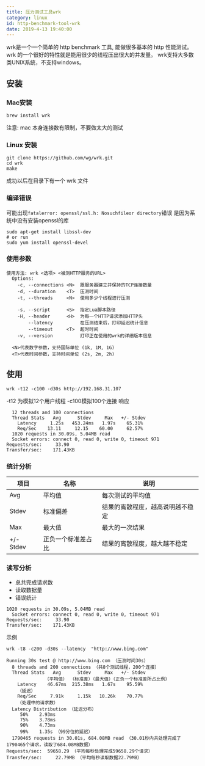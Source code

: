 ```yaml
---
title: 压力测试工具wrk
category: linux
id: http-benchmark-tool-wrk
date: 2019-4-13 19:40:00
---
```


wrk是一个一个简单的 http benchmark 工具, 能做很多基本的 http 性能测试。
wrk 的一个很好的特性就是能用很少的线程压出很大的并发量。
wrk支持大多数类UNIX系统，不支持windows。

## 安装
### Mac安装
```
brew install wrk
```
注意: mac 本身连接数有限制，不要做太大的测试
	
	
### Linux 安装
```
git clone https://github.com/wg/wrk.git
cd wrk
make
```
成功以后在目录下有一个 wrk 文件

### 编译错误
可能出现`fatalerror: openssl/ssl.h: Nosuchfileor directory`错误
是因为系统中没有安装openssl的库
```
sudo apt-get install libssl-dev
# or run
sudo yum install openssl-devel
```

### 使用参数
```
使用方法: wrk <选项> <被测HTTP服务的URL>                            
  Options:                                            
    -c, --connections <N>  跟服务器建立并保持的TCP连接数量  
    -d, --duration    <T>  压测时间           
    -t, --threads     <N>  使用多少个线程进行压测   
                                                      
    -s, --script      <S>  指定Lua脚本路径       
    -H, --header      <H>  为每一个HTTP请求添加HTTP头      
        --latency          在压测结束后，打印延迟统计信息   
        --timeout     <T>  超时时间     
    -v, --version          打印正在使用的wrk的详细版本信息
                                                      
  <N>代表数字参数，支持国际单位 (1k, 1M, 1G)
  <T>代表时间参数，支持时间单位 (2s, 2m, 2h)
  ```
  
## 使用
```
wrk -t12 -c100 -d30s http://192.168.31.107
```
-t12 为模拟12个用户线程 -c100模拟100个连接
响应
```
  12 threads and 100 connections
  Thread Stats   Avg      Stdev     Max   +/- Stdev
    Latency     1.25s   453.24ms   1.97s    65.31%
    Req/Sec    13.11     12.15    60.00     62.57%
  1020 requests in 30.09s, 5.04MB read
  Socket errors: connect 0, read 0, write 0, timeout 971
Requests/sec:     33.90
Transfer/sec:    171.43KB

```
### 统计分析
| 项目	|名称	|说明|
| --- | --- | ---  |
| Avg|	平均值|	每次测试的平均值|
|Stdev	|标准偏差	|结果的离散程度，越高说明越不稳定|
|Max|最大值|	最大的一次结果|
|+/- Stdev|	正负一个标准差占比|	结果的离散程度，越大越不稳定|

### 读写分析
- 总共完成请求数
- 读取数据量
- 错误统计
```
1020 requests in 30.09s, 5.04MB read
  Socket errors: connect 0, read 0, write 0, timeout 971
Requests/sec:     33.90
Transfer/sec:    171.43KB
```

示例
```
wrk -t8 -c200 -d30s --latency  "http://www.bing.com"
```
```
Running 30s test @ http://www.bing.com （压测时间30s）
  8 threads and 200 connections （共8个测试线程，200个连接）
  Thread Stats   Avg      Stdev     Max   +/- Stdev
              （平均值） （标准差）（最大值）（正负一个标准差所占比例）
    Latency    46.67ms  215.38ms   1.67s    95.59%
    （延迟）
    Req/Sec     7.91k     1.15k   10.26k    70.77%
    （处理中的请求数）
  Latency Distribution （延迟分布）
     50%    2.93ms
     75%    3.78ms
     90%    4.73ms
     99%    1.35s （99分位的延迟）
  1790465 requests in 30.01s, 684.08MB read （30.01秒内共处理完成了1790465个请求，读取了684.08MB数据）
Requests/sec:  59658.29 （平均每秒处理完成59658.29个请求）
Transfer/sec:     22.79MB （平均每秒读取数据22.79MB）
```